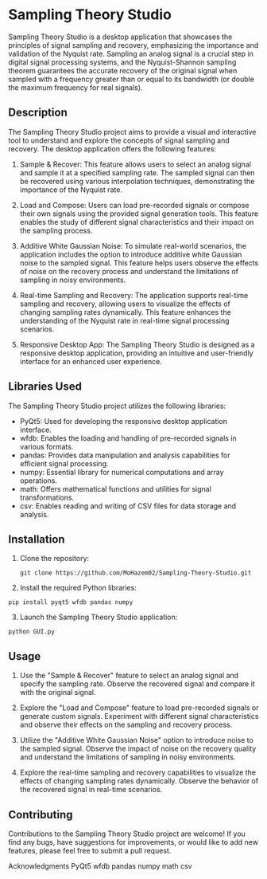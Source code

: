 # Sampling Theory Studio

Sampling Theory Studio is a desktop application that showcases the principles of signal sampling and recovery, emphasizing the importance and validation of the Nyquist rate. Sampling an analog signal is a crucial step in digital signal processing systems, and the Nyquist-Shannon sampling theorem guarantees the accurate recovery of the original signal when sampled with a frequency greater than or equal to its bandwidth (or double the maximum frequency for real signals).

## Description

The Sampling Theory Studio project aims to provide a visual and interactive tool to understand and explore the concepts of signal sampling and recovery. The desktop application offers the following features:

1. Sample & Recover: This feature allows users to select an analog signal and sample it at a specified sampling rate. The sampled signal can then be recovered using various interpolation techniques, demonstrating the importance of the Nyquist rate.

2. Load and Compose: Users can load pre-recorded signals or compose their own signals using the provided signal generation tools. This feature enables the study of different signal characteristics and their impact on the sampling process.

3. Additive White Gaussian Noise: To simulate real-world scenarios, the application includes the option to introduce additive white Gaussian noise to the sampled signal. This feature helps users observe the effects of noise on the recovery process and understand the limitations of sampling in noisy environments.

4. Real-time Sampling and Recovery: The application supports real-time sampling and recovery, allowing users to visualize the effects of changing sampling rates dynamically. This feature enhances the understanding of the Nyquist rate in real-time signal processing scenarios.

5. Responsive Desktop App: The Sampling Theory Studio is designed as a responsive desktop application, providing an intuitive and user-friendly interface for an enhanced user experience.

## Libraries Used

The Sampling Theory Studio project utilizes the following libraries:

- PyQt5: Used for developing the responsive desktop application interface.
- wfdb: Enables the loading and handling of pre-recorded signals in various formats.
- pandas: Provides data manipulation and analysis capabilities for efficient signal processing.
- numpy: Essential library for numerical computations and array operations.
- math: Offers mathematical functions and utilities for signal transformations.
- csv: Enables reading and writing of CSV files for data storage and analysis.

## Installation

1. Clone the repository:

   ```shell
   git clone https://github.com/MoHazem02/Sampling-Theory-Studio.git
    ```
2. Install the required Python libraries:

```shell
pip install pyqt5 wfdb pandas numpy
```

3. Launch the Sampling Theory Studio application:

```shell
python GUI.py
```
## Usage
1. Use the "Sample & Recover" feature to select an analog signal and specify the sampling rate. Observe the recovered signal and compare it with the original signal.

2. Explore the "Load and Compose" feature to load pre-recorded signals or generate custom signals. Experiment with different signal characteristics and observe their effects on the sampling and recovery process.

3. Utilize the "Additive White Gaussian Noise" option to introduce noise to the sampled signal. Observe the impact of noise on the recovery quality and understand the limitations of sampling in noisy environments.

4. Explore the real-time sampling and recovery capabilities to visualize the effects of changing sampling rates dynamically. Observe the behavior of the recovered signal in real-time scenarios.

## Contributing
Contributions to the Sampling Theory Studio project are welcome! If you find any bugs, have suggestions for improvements, or would like to add new features, please feel free to submit a pull request.


Acknowledgments
PyQt5
wfdb
pandas
numpy
math
csv
